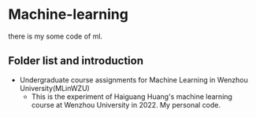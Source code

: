 # Machine-learning
there is my some code of ml.
## Folder list and introduction

+ Undergraduate course assignments for Machine Learning in Wenzhou University(MLinWZU)
  + This is the experiment of Haiguang Huang's machine learning course at Wenzhou University in 2022. My personal code.
